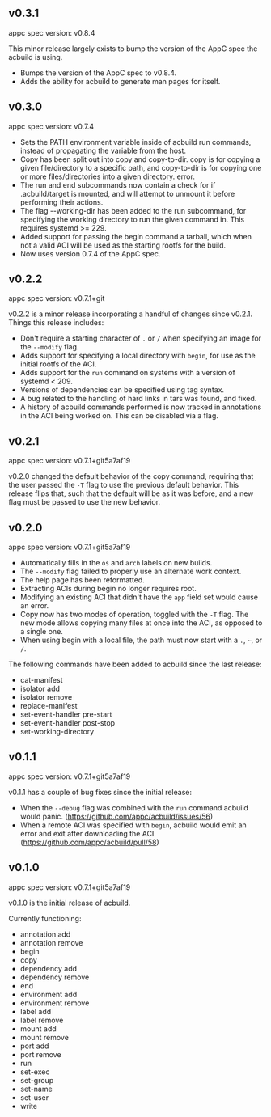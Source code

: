 ## v0.3.1

appc spec version: v0.8.4

This minor release largely exists to bump the version of the AppC spec the
acbuild is using.

- Bumps the version of the AppC spec to v0.8.4.
- Adds the ability for acbuild to generate man pages for itself.

## v0.3.0

appc spec version: v0.7.4

- Sets the PATH environment variable inside of acbuild run commands, instead of
  propagating the variable from the host.
- Copy has been split out into copy and copy-to-dir. copy is for copying a
  given file/directory to a specific path, and copy-to-dir is for copying one
  or more files/directories into a given directory.  error.
- The run and end subcommands now contain a check for if .acbuild/target is
  mounted, and will attempt to unmount it before performing their actions.
- The flag --working-dir has been added to the run subcommand, for specifying
  the working directory to run the given command in. This requires systemd >=
  229.
- Added support for passing the begin command a tarball, which when not a valid
  ACI will be used as the starting rootfs for the build.
- Now uses version 0.7.4 of the AppC spec.

## v0.2.2

appc spec version: v0.7.1+git

v0.2.2 is a minor release incorporating a handful of changes since v0.2.1.
Things this release includes:

- Don't require a starting character of `.` or `/` when specifying an image for
  the `--modify` flag.
- Adds support for specifying a local directory with `begin`, for use as the
  initial rootfs of the ACI.
- Adds support for the `run` command on systems with a version of systemd <
  209.
- Versions of dependencies can be specified using tag syntax.
- A bug related to the handling of hard links in tars was found, and fixed.
- A history of acbuild commands performed is now tracked in annotations in the
  ACI being worked on. This can be disabled via a flag.

## v0.2.1

appc spec version: v0.7.1+git5a7af19

v0.2.0 changed the default behavior of the copy command, requiring that the
user passed the `-T` flag to use the previous default behavior. This release
flips that, such that the default will be as it was before, and a new flag must
be passed to use the new behavior.

## v0.2.0

appc spec version: v0.7.1+git5a7af19

- Automatically fills in the `os` and `arch` labels on new builds.
- The `--modify` flag failed to properly use an alternate work context.
- The help page has been reformatted.
- Extracting ACIs during begin no longer requires root.
- Modifying an existing ACI that didn't have the `app` field set would cause an
  error.
- Copy now has two modes of operation, toggled with the `-T` flag. The new mode
  allows copying many files at once into the ACI, as opposed to a single one.
- When using begin with a local file, the path must now start with a `.`, `~`,
  or `/`.

The following commands have been added to acbuild since the last release:
- cat-manifest
- isolator add
- isolator remove
- replace-manifest
- set-event-handler pre-start
- set-event-handler post-stop
- set-working-directory

## v0.1.1

appc spec version: v0.7.1+git5a7af19

v0.1.1 has a couple of bug fixes since the initial release:

- When the `--debug` flag was combined with the `run` command acbuild would
  panic. (https://github.com/appc/acbuild/issues/56)
- When a remote ACI was specified with `begin`, acbuild would emit an error and
  exit after downloading the ACI. (https://github.com/appc/acbuild/pull/58)

## v0.1.0

appc spec version: v0.7.1+git5a7af19

v0.1.0 is the initial release of acbuild.


Currently functioning:
- annotation add
- annotation remove
- begin
- copy
- dependency add
- dependency remove
- end
- environment add
- environment remove
- label add
- label remove
- mount add	
- mount remove
- port add
- port remove
- run
- set-exec
- set-group
- set-name
- set-user
- write
